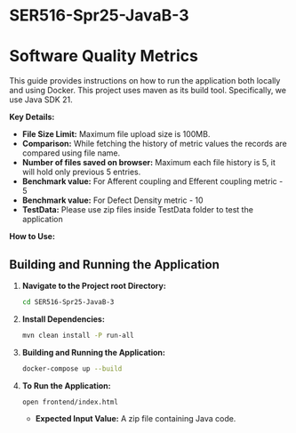 # SER516-Spr25-JavaB-3

# Software Quality Metrics

This guide provides instructions on how to run the application both locally and using Docker.
This project uses maven as its build tool. Specifically, we use Java SDK 21.

**Key Details:**

* **File Size Limit:** Maximum file upload size is 100MB.
* **Comparison:** While fetching the history of metric values the records are compared using file name.
* **Number of files saved on browser:** Maximum each file history is 5, it will hold only previous 5 entries.
* **Benchmark value:** For Afferent coupling and Efferent coupling metric - 5
* **Benchmark value:** For Defect Density metric - 10
* **TestData:** Please use zip files inside TestData folder to test the application

**How to Use:**

## Building and Running the Application

1. **Navigate to the Project root Directory:**
   ```bash
   cd SER516-Spr25-JavaB-3
   ```

2. **Install Dependencies:**
   ```bash
   mvn clean install -P run-all
   ```
3. **Building and Running the Application:**
   ```bash
   docker-compose up --build
   ```

4. **To Run the Application:**
   ```
   open frontend/index.html
   ```
    - **Expected Input Value:** A zip file containing Java code.